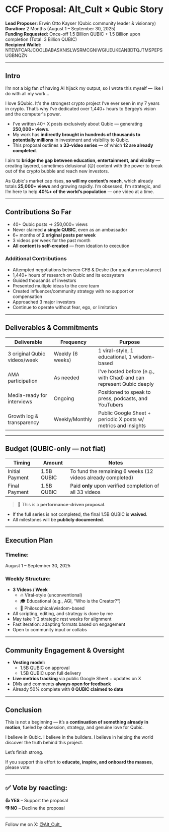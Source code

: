 # CCF Proposal: Alt_Cult × Qubic Story

**Lead Proposer:** Erwin Otto Kayser (Qubic community leader & visionary)  
**Duration:** 2 Months (August 1 – September 30, 2025)  
**Funding Requested:** Once-off 1.5 Billion QUBIC + 1.5 Billion upon completion (Total: 3 Billion QUBIC)  
**Recipient Wallet:** NTEWFCARJCOOLBABASXNISLWSRMCGNIWGIUEUKEANBDTQJTMSPEPSUGBNQZN

---

## Intro

I’m not a big fan of having AI hijack my output, so I wrote this myself — like I do with all my work…

I love $Qubic. It's the strongest crypto project I’ve ever seen in my 7 years in crypto. That’s why I’ve dedicated over 1,440+ hours to Sergey’s vision and the computer's power.

- I've written 40+ X posts exclusively about Qubic — generating **250,000+ views**.
- My work has **indirectly brought in hundreds of thousands to potentially millions** in investment and visibility to Qubic.
- This proposal outlines a **33-video series** — of which **12 are already completed**.

I aim to **bridge the gap between education, entertainment, and virality** — creating layered, sometimes delusional (😉) content with the power to break out of the crypto bubble and reach new investors.

As Qubic's market cap rises, **so will my content’s reach**, which already totals **25,000+ views** and growing rapidly. I’m obsessed, I’m strategic, and I’m here to help **40%+ of the world’s population** — one video at a time.

---

## Contributions So Far

- 40+ Qubic posts → 250,000+ views
- Never claimed **a single QUBIC**, even as an ambassador
- 6+ months of **2 original posts per week**
- 3 videos per week for the past month
- **All content is self-created** — from ideation to execution

### Additional Contributions

- Attempted negotiations between CFB & Deshe (for quantum resistance)
- 1,440+ hours of research on Qubic and its ecosystem
- Guided thousands of investors
- Presented multiple ideas to the core team
- Created influencer/community strategy with no support or compensation
- Approached 3 major investors
- Continue to operate without fear, ego, or limitation

---

## Deliverables & Commitments

| Deliverable                     | Frequency        | Purpose                                                                 |
|--------------------------------|------------------|-------------------------------------------------------------------------|
| 3 original Qubic videos/week   | Weekly (6 weeks) | 1 viral-style, 1 educational, 1 wisdom-based                            |
| AMA participation              | As needed        | I've hosted before (e.g., with Chad) and can represent Qubic deeply     |
| Media-ready for interviews     | Ongoing          | Positioned to speak to press, podcasts, and YouTubers                   |
| Growth log & transparency      | Weekly/Monthly   | Public Google Sheet + periodic X posts w/ metrics and insights          |

---

## Budget (QUBIC-only — not fiat)

| Timing          | Amount        | Notes                                                                 |
|-----------------|---------------|-----------------------------------------------------------------------|
| Initial Payment | 1.5B QUBIC    | To fund the remaining 6 weeks (12 videos already completed)           |
| Final Payment   | 1.5B QUBIC    | Paid **only** upon verified completion of all 33 videos               |

> 📌 This is a **performance-driven proposal**.

- If the full series is not completed, the final 1.5B QUBIC is **waived**.
- All milestones will be **publicly documented**.

---

## Execution Plan

### Timeline:
August 1 – September 30, 2025

### Weekly Structure:
- **3 Videos / Week**
  - 🔥 Viral-style (unconventional)
  - 🎓 Educational (e.g., AGI, “Who is the Creator?”)
  - 🧠 Philosophical/wisdom-based
- All scripting, editing, and strategy is done by me
- May take 1–2 strategic rest weeks for alignment
- Fast iteration: adapting formats based on engagement
- Open to community input or collabs

---

## Community Engagement & Oversight

- **Vesting model:**
  - 1.5B QUBIC on approval
  - 1.5B QUBIC upon full delivery
- **Live metrics tracking** via public Google Sheet + updates on X
- DMs and comments **always open for feedback**
- Already 50% complete with **0 QUBIC claimed to date**

---

## Conclusion

This is not a beginning — it’s a **continuation of something already in motion**, fueled by obsession, strategy, and genuine love for Qubic.

I believe in Qubic. I believe in the builders. I believe in helping the world discover the truth behind this project.

Let’s finish strong.

If you support this effort to **educate, inspire, and onboard the masses**, please vote:

---

## ✅ Vote by reacting:
**👍 YES** – Support the proposal  
**👎 NO** – Decline the proposal  

---

Follow me on X: [@Alt_Cult_](https://x.com/Alt_Cult_)
